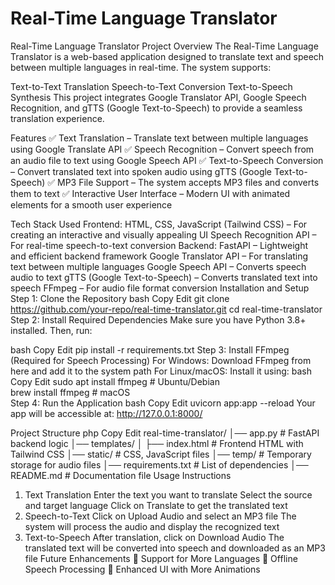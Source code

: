 # Real-Time Language Translator
Real-Time Language Translator
Project Overview
The Real-Time Language Translator is a web-based application designed to translate text and speech between multiple languages in real-time. The system supports:

Text-to-Text Translation
Speech-to-Text Conversion
Text-to-Speech Synthesis
This project integrates Google Translator API, Google Speech Recognition, and gTTS (Google Text-to-Speech) to provide a seamless translation experience.

Features
✅ Text Translation – Translate text between multiple languages using Google Translate API
✅ Speech Recognition – Convert speech from an audio file to text using Google Speech API
✅ Text-to-Speech Conversion – Convert translated text into spoken audio using gTTS (Google Text-to-Speech)
✅ MP3 File Support – The system accepts MP3 files and converts them to text
✅ Interactive User Interface – Modern UI with animated elements for a smooth user experience

Tech Stack Used
Frontend:
HTML, CSS, JavaScript (Tailwind CSS) – For creating an interactive and visually appealing UI
Speech Recognition API – For real-time speech-to-text conversion
Backend:
FastAPI – Lightweight and efficient backend framework
Google Translator API – For translating text between multiple languages
Google Speech API – Converts speech audio to text
gTTS (Google Text-to-Speech) – Converts translated text into speech
FFmpeg – For audio file format conversion
Installation and Setup
Step 1: Clone the Repository
bash
Copy
Edit
git clone https://github.com/your-repo/real-time-translator.git
cd real-time-translator
Step 2: Install Required Dependencies
Make sure you have Python 3.8+ installed. Then, run:

bash
Copy
Edit
pip install -r requirements.txt
Step 3: Install FFmpeg (Required for Speech Processing)
For Windows: Download FFmpeg from here and add it to the system path
For Linux/macOS: Install it using:
bash
Copy
Edit
sudo apt install ffmpeg  # Ubuntu/Debian  
brew install ffmpeg      # macOS  
Step 4: Run the Application
bash
Copy
Edit
uvicorn app:app --reload
Your app will be accessible at: http://127.0.0.1:8000/

Project Structure
php
Copy
Edit
real-time-translator/
│── app.py                 # FastAPI backend logic
│── templates/
│   ├── index.html         # Frontend HTML with Tailwind CSS
│── static/                # CSS, JavaScript files
│── temp/                  # Temporary storage for audio files
│── requirements.txt       # List of dependencies
│── README.md              # Documentation file
Usage Instructions
1. Text Translation
Enter the text you want to translate
Select the source and target language
Click on Translate to get the translated text
2. Speech-to-Text
Click on Upload Audio and select an MP3 file
The system will process the audio and display the recognized text
3. Text-to-Speech
After translation, click on Download Audio
The translated text will be converted into speech and downloaded as an MP3 file
Future Enhancements
🔹 Support for More Languages
🔹 Offline Speech Processing
🔹 Enhanced UI with More Animations
